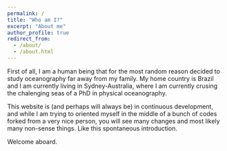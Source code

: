 ```yaml
---
permalink: /
title: "Who am I?"
excerpt: "About me"
author_profile: true
redirect_from: 
  - /about/
  - /about.html
---
```


First of all, I am a human being that for the most random reason decided to study oceanography far away from my family. My home country is Brazil and I am currently living in Sydney-Australia, where I am currently crusing the chalenging seas of a PhD in physical oceanography. 

This website is (and perhaps will always be) in continuous development, and while I am trying to oriented myself in the middle of a bunch of codes forked from a very nice person, you will see many changes and most likely many non-sense things. Like this spontaneous introduction.

Welcome aboard.
